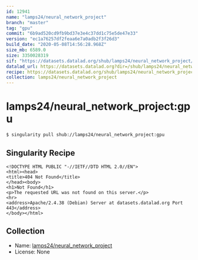 ```yaml
---
id: 12941
name: "lamps24/neural_network_project"
branch: "master"
tag: "gpu"
commit: "6b9ad520cd9fb9bd37e3e4c37dd1c75e5de47e33"
version: "ec1a76257df2feaa6e7a0adb2f3f26d3"
build_date: "2020-05-08T14:56:28.968Z"
size_mb: 6589.0
size: 3350028319
sif: "https://datasets.datalad.org/shub/lamps24/neural_network_project/gpu/2020-05-08-6b9ad520-ec1a7625/ec1a76257df2feaa6e7a0adb2f3f26d3.sif"
datalad_url: https://datasets.datalad.org?dir=/shub/lamps24/neural_network_project/gpu/2020-05-08-6b9ad520-ec1a7625/
recipe: https://datasets.datalad.org/shub/lamps24/neural_network_project/gpu/2020-05-08-6b9ad520-ec1a7625/Singularity
collection: lamps24/neural_network_project
---
```


# lamps24/neural_network_project:gpu

```bash
$ singularity pull shub://lamps24/neural_network_project:gpu
```

## Singularity Recipe

```singularity
<!DOCTYPE HTML PUBLIC "-//IETF//DTD HTML 2.0//EN">
<html><head>
<title>404 Not Found</title>
</head><body>
<h1>Not Found</h1>
<p>The requested URL was not found on this server.</p>
<hr>
<address>Apache/2.4.38 (Debian) Server at datasets.datalad.org Port 443</address>
</body></html>
```

## Collection

 - Name: [lamps24/neural_network_project](https://github.com/lamps24/neural_network_project)
 - License: None

